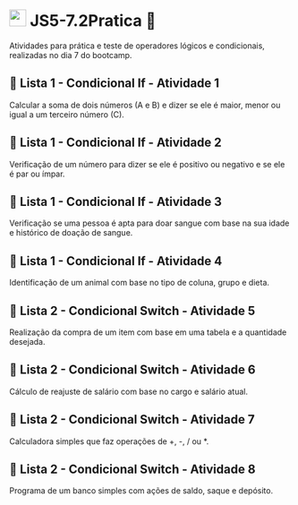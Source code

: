 # <img src="https://i.imgur.com/r9lrbPG.png" title="source: imgur.com" width="30px"/> JS5-7.2Pratica 📖
Atividades para prática e teste de operadores lógicos e condicionais, realizadas no dia 7 do bootcamp.

## 📝 Lista 1 - Condicional If - Atividade 1
Calcular a soma de dois números (A e B) e dizer se ele é maior, menor ou igual a um terceiro número (C).

## 📝 Lista 1 - Condicional If - Atividade 2
Verificação de um número para dizer se ele é positivo ou negativo e se ele é par ou ímpar.

## 📝 Lista 1 - Condicional If - Atividade 3
Verificação se uma pessoa é apta para doar sangue com base na sua idade e histórico de doação de sangue.

## 📝 Lista 1 - Condicional If - Atividade 4
Identificação de um animal com base no tipo de coluna, grupo e dieta.

## 📝 Lista 2 - Condicional Switch - Atividade 5
Realização da compra de um item com base em uma tabela e a quantidade desejada.

## 📝 Lista 2 - Condicional Switch - Atividade 6
Cálculo de reajuste de salário com base no cargo e salário atual.

## 📝 Lista 2 - Condicional Switch - Atividade 7
Calculadora simples que faz operações de +, -, / ou *.

## 📝 Lista 2 - Condicional Switch - Atividade 8
Programa de um banco simples com ações de saldo, saque e depósito.